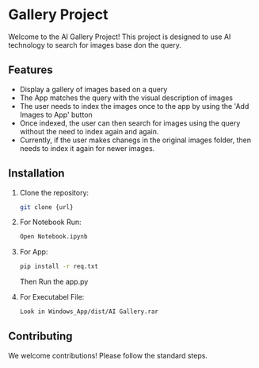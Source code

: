 # Gallery Project

Welcome to the AI Gallery Project! This project is designed to use AI technology to search for images base don the query.

## Features

- Display a gallery of images based on a query
- The App matches the query with the visual description of images
- The user needs to index the images once to the app by using the 'Add Images to App' button
- Once indexed, the user can then search for images using the query without the need to index again and again.
- Currently, if the user makes chanegs in the original images folder, then needs to index it again for newer images.

## Installation

1. Clone the repository:
    ```bash
    git clone {url}
    ```
2. For Notebook Run:
    ```bash
    Open Notebook.ipynb
    ```
4. For App:
    ```bash
    pip install -r req.txt
    ```
    Then Run the app.py

5. For Executabel File:
    ```bash
    Look in Windows_App/dist/AI Gallery.rar
    ```

## Contributing

We welcome contributions! Please follow the standard steps.



